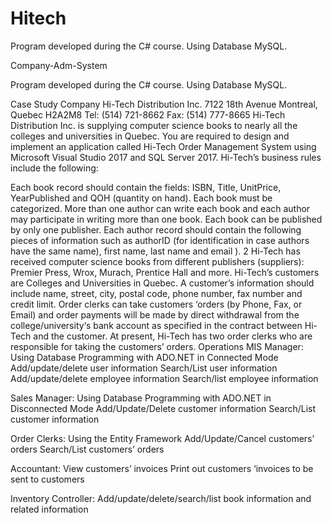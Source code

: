 # Hitech
Program developed during the C# course. Using Database MySQL.

Company-Adm-System

Program developed during the C# course. Using Database MySQL.

Case Study Company Hi-Tech Distribution Inc. 7122 18th Avenue Montreal, Quebec H2A2M8 Tel: (514) 721-8662 Fax: (514) 777-8665 Hi-Tech Distribution Inc. is supplying computer science books to nearly all the colleges and universities in Quebec. You are required to design and implement an application called Hi-Tech Order Management System using Microsoft Visual Studio 2017 and SQL Server 2017. Hi-Tech’s business rules include the following:

Each book record should contain the fields: ISBN, Title, UnitPrice, YearPublished and QOH (quantity on hand). Each book must be categorized.
More than one author can write each book and each author may participate in writing more than one book. Each book can be published by only one publisher.
Each author record should contain the following pieces of information such as authorID (for identification in case authors have the same name), first name, last name and email ). 2
Hi-Tech has received computer science books from different publishers (suppliers): Premier Press, Wrox, Murach, Prentice Hall and more.
Hi-Tech’s customers are Colleges and Universities in Quebec. A customer’s information should include name, street, city, postal code, phone number, fax number and credit limit.
Order clerks can take customers ‘orders (by Phone, Fax, or Email) and order payments will be made by direct withdrawal from the college/university‘s bank account as specified in the contract between Hi-Tech and the customer.
At present, Hi-Tech has two order clerks who are responsible for taking the customers’ orders.
Operations MIS Manager: Using Database Programming with ADO.NET in Connected Mode Add/update/delete user information Search/List user information Add/update/delete employee information Search/list employee information

Sales Manager: Using Database Programming with ADO.NET in Disconnected Mode Add/Update/Delete customer information Search/List customer information

Order Clerks: Using the Entity Framework Add/Update/Cancel customers’ orders Search/List customers’ orders

Accountant: View customers’ invoices Print out customers ‘invoices to be sent to customers

Inventory Controller: Add/update/delete/search/list book information and related information

